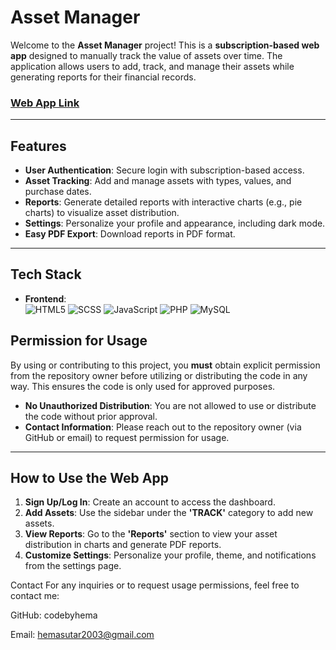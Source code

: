 # Asset Manager

Welcome to the **Asset Manager** project! This is a **subscription-based web app** designed to manually track the value of assets over time. The application allows users to add, track, and manage their assets while generating reports for their financial records.

### [Web App Link]((http://assetmanager.infinityfreeapp.com/))

---

## Features

- **User Authentication**: Secure login with subscription-based access.
- **Asset Tracking**: Add and manage assets with types, values, and purchase dates.
- **Reports**: Generate detailed reports with interactive charts (e.g., pie charts) to visualize asset distribution.
- **Settings**: Personalize your profile and appearance, including dark mode.
- **Easy PDF Export**: Download reports in PDF format.

---

## Tech Stack

- **Frontend**:  
 ![HTML5](https://img.shields.io/badge/HTML5-E34F26?style=for-the-badge&logo=html5&logoColor=white)
![SCSS](https://img.shields.io/badge/SCSS-CC6699?style=for-the-badge&logo=sass&logoColor=white)
![JavaScript](https://img.shields.io/badge/JavaScript-F7DF1E?style=for-the-badge&logo=javascript&logoColor=black)
![PHP](https://img.shields.io/badge/PHP-777BB4?style=for-the-badge&logo=php&logoColor=white)
![MySQL](https://img.shields.io/badge/MySQL-4479A1?style=for-the-badge&logo=mysql&logoColor=white)
## Permission for Usage

By using or contributing to this project, you **must** obtain explicit permission from the repository owner before utilizing or distributing the code in any way. This ensures the code is only used for approved purposes.

- **No Unauthorized Distribution**: You are not allowed to use or distribute the code without prior approval.
- **Contact Information**: Please reach out to the repository owner (via GitHub or email) to request permission for usage.

---

## How to Use the Web App

1. **Sign Up/Log In**: Create an account to access the dashboard.
2. **Add Assets**: Use the sidebar under the **'TRACK'** category to add new assets.
3. **View Reports**: Go to the **'Reports'** section to view your asset distribution in charts and generate PDF reports.
4. **Customize Settings**: Personalize your profile, theme, and notifications from the settings page.


Contact
For any inquiries or to request usage permissions, feel free to contact me:

GitHub: codebyhema

Email: hemasutar2003@gmail.com
